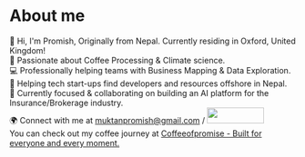 # About me

👋 Hi, I'm Promish, Originally from Nepal. Currently residing in Oxford, United Kingdom!  
🌱 Passionate about Coffee Processing & Climate science.  
💻 Professionally helping teams with Business Mapping & Data Exploration.  
🚀 Helping tech start-ups find developers and resources offshore in Nepal.  
🎯 Currently focused & collaborating on building an AI platform for the Insurance/Brokerage industry.  
🌍 Connect with me at muktanpromish@gmail.com / <a href="https://www.linkedin.com/in/promishmuktan/" target="_blank" title="Connect on LinkedIn">
  <img src="https://img.shields.io/badge/--linkedin?label=LinkedIn&logo=LinkedIn&style=social" height="28" width="100" >
</a>  
You can check out my coffee journey at <a href="https://www.coffeeofpromise.com" target="_blank" title="Coffee from Himalayas">Coffeeofpromise - Built for everyone and every moment.</a>

